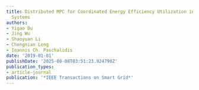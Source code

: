 ```yaml
---
title: Distributed MPC for Coordinated Energy Efficiency Utilization in Microgrid
  Systems
authors:
- Yigao Du
- Jing Wu
- Shaoyuan Li
- Chengnian Long
- Ioannis Ch. Paschalidis
date: '2019-01-01'
publishDate: '2025-08-08T03:51:23.924790Z'
publication_types:
- article-journal
publication: '*IEEE Transactions on Smart Grid*'
---
```

